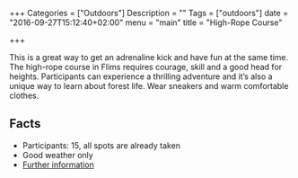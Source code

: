 +++
Categories = ["Outdoors"]
Description = ""
Tags = ["outdoors"]
date = "2016-09-27T15:12:40+02:00"
menu = "main"
title = "High-Rope Course"

+++

This is a great way to get an adrenaline kick and have fun at the same time. The high-rope course in Flims requires courage, skill and a good head for heights. Participants can experience a thrilling adventure and it’s also a unique way to learn about forest life. Wear sneakers and warm comfortable clothes.

## Facts
* Participants: 15, all spots are already taken
* Good weather only
* [Further information](http://www.flims.com/de/aktivitaeten/outdoor/hochseilpark-flims/)
